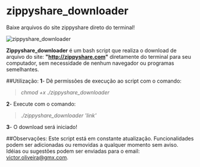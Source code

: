 # zippyshare_downloader
Baixe arquivos do site zippyshare direto do terminal!

![zippyshare_downloader](https://s23.postimg.org/3zmxc9q8r/Captura_de_tela_de_2016_12_12_10_37_24.png)

**Zippyshare_downloader** é um bash script que realiza o download de arquivo do site: **"http://zippyshare.com"** diretamente do terminal para seu computador, sem necessidade de nenhum navegador ou programas semelhantes.

##Utilização:
**1**- Dê permissões de execução ao script com o comando:
>	*chmod +x ./zippyshare_downloader*

**2**- Execute com o comando:
>	*./zippyshare_downloader 'link'*

**3**- O download será iniciado!

##Observações:
Este script está em constante atualização. Funcionalidades podem ser adicionadas ou removidas a qualquer momento sem aviso.
Idéias ou sugestões podem ser enviadas para o email: victor.oliveira@gmx.com.
